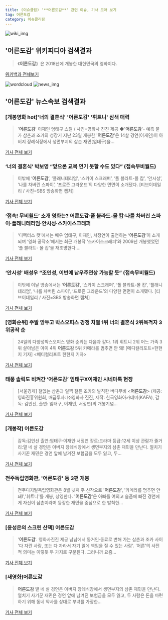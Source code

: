 ```yaml
---
title: (이슈클립) '**어른도감**' 관련 이슈, 기사 모아 보기
tag: 어른도감
category: 이슈클리핑
---
```

![wiki_img](https://user-images.githubusercontent.com/42597476/44503234-41136a80-a6d0-11e8-9071-6fc6418eafe4.png)
## **'**어른도감**'** 위키피디아 검색결과
>《**어른도감**》은 2018년에 개봉한 대한민국의 영화이다.

<a href="https://ko.wikipedia.org/wiki/어른도감" target="_blank">위키백과 전체보기</a>

![wordcloud](https://s3.ap-northeast-2.amazonaws.com/lyrics101-wordcloud/2018-08-25-1535166115.png)
![news_img](https://user-images.githubusercontent.com/42597476/44507050-1206f400-a6e4-11e8-8d98-7ffbfebb353f.png)
## **'**어른도감**'** 뉴스속보 검색결과
### [개봉영화 hot]'너의 결혼식' '**어른도감**' '휘트니' 삼색 매력

>'**어른도감**' 이재인 엄태구 스틸 / 사진=영화사 진진 제공 ◆'**어른도감**'- 예측 불가 삼촌과 조카의 성장기 지난 23일 개봉한 '**어른도감**'은 14살 경언(이재인)이 아버지 장례식장에서 생면부지의 삼촌 재민(엄태구)을...

<a href="http://stoo.asiae.co.kr/news/naver_view.htm?idxno=2018082416160739904" target="_blank">기사 전체 보기</a>

### ‘너의 결혼식’ 박보영 “앞으론 교복 연기 못할 수도 있다” (접속무비월드)

>이밖에 ‘**어른도감**’, ‘플래니테리엄’, ‘스카이 스크래퍼’, ‘폴 블라트-몰 캅’, ‘안시성’, ‘나를 차버린 스파이’, ‘프로즌 그라운드’의 다양한 면면이 소개됐다. [티브이데일리 / 사진=SBS 방송화면 캡처]

<a href="http://tvdaily.asiae.co.kr/read.php3?aid=15351645621388172008" target="_blank">기사 전체 보기</a>

### ‘접속! 무비월드’ 소개 영화는? **어른도감**·폴 블라드-몰 캅·나를 차버린 스파이·플래니테리엄·안시성·스카이스크래퍼

>‘디렉터스 컷’에서는 배우 엄태구, 이재인, 서정연이 출연하는 ‘**어른도감**’이 소개되며 ‘영화 공작소’에서는 최근 개봉작 ‘스카이스크래퍼’와 2009년 개봉했었던 ‘폴 블라트- 몰 캅’을 재조명한다....

<a href="http://chicnews.mk.co.kr/article.php?aid=1535162100208052011" target="_blank">기사 전체 보기</a>

### ‘안시성’ 배성우 “조인성, 이번에 남우주연상 가능할 듯” (접속무비월드)

>이밖에 이날 방송에서는 ‘**어른도감**’, ‘스카이 스크래퍼’, ‘폴 블라트-몰 캅’, ‘플래니테리엄’, ‘나를 차버린 스파이’, ‘프로즌 그라운드’의 다양한 면면이 소개됐다. [티브이데일리 / 사진=SBS 방송화면 캡처]

<a href="http://tvdaily.asiae.co.kr/read.php3?aid=15351637931388170008" target="_blank">기사 전체 보기</a>

### [영화순위] 주말 앞두고 박스오피스 경쟁 치열 1위 너의 결혼식 2위목격자 3위공작 순

>24일의 다양성박스오피스 영화 순위는 다음과 같다. 1위 휘트니 2위 어느 가족 3위 살아남은 아이 4위 **어른도감** 5위 카메라를 멈추면 안 돼! [메디컬리포트=한현지 기자] <메디컬리포트 한현지 기자>

<a href="http://medicalreport.kr/news/view/50276" target="_blank">기사 전체 보기</a>

### 태풍 솔릭도 비켜간 ‘**어른도감**’ 엄태구X이재인 시네마톡 현장

>[서울경제] 철없는 삼촌과 일찍 철든 조카의 발칙한 버디무비 <**어른도감**> (제공: 영화진흥위원회, 배급투자: ㈜영화사 진진, 제작: 한국영화아카데미(KAFA), 감독: 김인선, 출연: 엄태구, 이재인, 서정연)의 개봉기념...

<a href="http://www.sedaily.com/NewsView/1S3HHLBLUD" target="_blank">기사 전체 보기</a>

### [개봉작] **어른도감**

>감독:김인선 출연:엄태구·이재인·서정연 장르:드라마 등급:12세 이상 관람가 줄거리:열 네 살 경언은 아버지 장례식장에서 생면부지의 삼촌 재민을 만난다. 얼치기 사기꾼 재민은 경언 앞에 남겨진 보험금을 모두 잃고, 두...

<a href="http://www.yeongnam.com/mnews/newsview.do?mode=newsView&newskey=20180824.010420804350001" target="_blank">기사 전체 보기</a>

### 전주독립영화관, '**어른도감**' 등 3편 개봉

>전주디지털독립영화관은 8월 넷째 주 신작으로 '**어른도감**', '카메라를 멈추면 안 돼!','휘트니'를 개봉, 상영한다. '**어른도감**'은 아빠를 여의고 슬픔에 빠진 경언에게 자신이 삼촌이라며 등장한 재민을 중심으로 한 발칙한...

<a href="http://www.domin.co.kr/news/articleView.html?idxno=1209010" target="_blank">기사 전체 보기</a>

### [윤성은의 스크린 산책] **어른도감**

>'**어른도감**'. 영화사진진 제공 남남에서 동거인·동료로 변해 가는 삼촌과 조카 사이 '다 자란 사람, 또는 다 자라서 자기 일에 책임을 질 수 있는 사람'. '어른'의 사전적 의미는 이렇듯 두 가지로 구분된다. 그러니까 요즘...

<a href="http://news20.busan.com/controller/newsController.jsp?newsId=20180823000269" target="_blank">기사 전체 보기</a>

### [새영화]**어른도감**

>**어른도감** 열 네 살 경언은 아버지 장례식장에서 생면부지의 삼촌 재민을 만난다. 얼치기 사기꾼 재민은 경언 앞에 남겨진 보험금을 모두 잃고, 두 사람은 돈을 마련하기 위해 동네 약사를 상대로 부녀를 가장한...

<a href="http://news.imaeil.com/Culture/2018082317481929582" target="_blank">기사 전체 보기</a>


